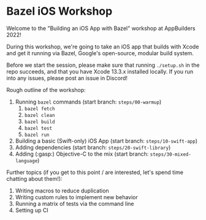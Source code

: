 # Bazel iOS Workshop

Welcome to the "Building an iOS App with Bazel" workshop at AppBuilders 2022!

During this workshop, we're going to take an iOS app that builds with Xcode and get it running via Bazel, Google's open-source, modular build system.

Before we start the session, please make sure that running `./setup.sh` in the repo succeeds, and that you have Xcode 13.3.x installed locally.
If you run into any issues, please post an issue in Discord!

Rough outline of the workshop:

1. Running `bazel` commands (start branch: `steps/00-warmup`)
   1. `bazel fetch`
   2. `bazel clean`
   3. `bazel build`
   4. `bazel test`
   5. `bazel run`
2. Building a basic (Swift-only) iOS App (start branch: `steps/10-swift-app`)
3. Adding dependencies (start branch: `steps/20-swift-library`)
4. Adding (:gasp:) Objective-C to the mix (start branch: `steps/30-mixed-language`)

Further topics (if you get to this point / are interested, let's spend time chatting about them!):

1. Writing macros to reduce duplication
2. Writing custom rules to implement new behavior
3. Running a matrix of tests via the command line
4. Setting up CI
